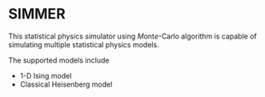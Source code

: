 # SIMMER
This *s*tatistical phys*i*cs *sim*ulator using *M*ont*e*-Ca*r*lo algorithm is capable of simulating multiple statistical physics models.


The supported models include
- 1-D Ising model
- Classical Heisenberg model
